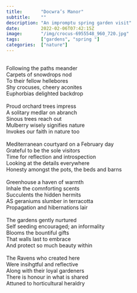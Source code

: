 ```yaml
---
title:       "Docwra’s Manor"
subtitle:    ""
description: "An impromptu spring garden visit"
date:        2022-02-06T07:42:15Z
image:       "/img/crocus-6955548_960_720.jpg"
tags:        ["gardens", "spring "]
categories:  ["nature"]
---
```

<br>Following the paths meander
<br>Carpets of snowdrops nod
<br>To their fellow hellebores
<br>Shy crocuses, cheery aconites
<br>Euphorbias delighted backdrop
<br>
<br>Proud orchard trees impress
<br>A solitary medlar on abranch
<br>Sinous trees reach out
<br>Mulberry wisely signifies nature
<br>Invokes our faith in nature too
<br>
<br>Mediterranean courtyard on a February day
<br>Grateful to be the sole visitors
<br>Time for reflection and introspection
<br>Looking at the details everywhere
<br>Honesty amongst the pots, the beds and barns
<br>
<br>Greenhouse a haven of warmth
<br>Inhale the comnforting scents
<br>Succulents the hidden hermits
<br>AS geraniums slumber in terracotta
<br>Propagation and hibernations lair
<br>
<br>The gardens gently nurtured
<br>Self seeding encouraged; an informality
<br>Blooms the bountiful gifts
<br>That walls last to embrace
<br>And protect so much beauty within
<br>
<br>The Ravens who created here
<br>Were insihgtful and reflective
<br>Along with their loyal gardeners
<br>There is honour in what is shared
<br>Attuned to horticultural heraldry